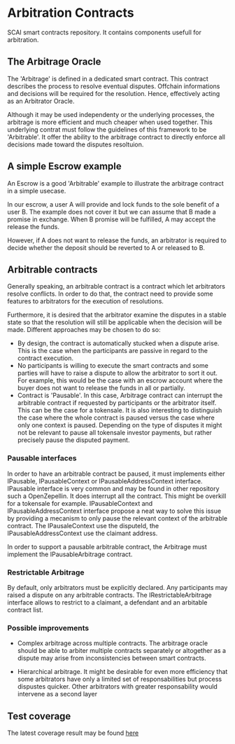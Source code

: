 # Arbitration Contracts

SCAI smart contracts repository.
It contains components usefull for arbitration.

## The Arbitrage Oracle

The 'Arbitrage' is defined in a dedicated smart contract.
This contract describes the process to resolve eventual disputes. Offchain informations and decisions will be required for the resolution. Hence, effectively acting as an Arbitrator Oracle.

Although it may be used independenty or the underlying processes, the arbitrage is more efficient and much cheaper when used together.
This underlying contrat must follow the guidelines of this framework to be 'Arbitrable'.
It offer the ability to the arbitrage contract to directly enforce all decisions made toward the disputes resoltuion.

## A simple Escrow example

An Escrow is a good 'Arbitrable' example to illustrate the arbitrage contract in a simple usecase.
<Example>

In our escrow, a user A will provide and lock funds to the sole benefit of a user B.
The example does not cover it but we can assume that B made a promise in exchange.
When B promise will be fulfilled, A may accept the release the funds.

However, if A does not want to release the funds, an arbitrator is required to decide whether the deposit should be reverted to A or released to B.

## Arbitrable contracts

Generally speaking, an arbitrable contract is a contract which let arbitrators resolve conflicts.
In order to do that, the contract need to provide some features to arbitrators for the execution of resolutions.

Furthermore, it is desired that the arbitrator examine the disputes in a stable state so that the resolution will still be applicable when the decision will be made. Different approaches may be chosen to do so:
- By design, the contract is automatically stucked when a dispute arise. This is the case when the participants are passive in regard to the contract execution. 
- No participants is willing to execute the smart contracts and some parties will have to raise a dispute to allow the arbitrator to sort it out. For example, this would be the case with an escrow account where the buyer does not want to release the funds in all or partially.
- Contract is 'Pausable'. In this case, Arbitrage contract can interrupt the arbitrable contract if requested by participants or the arbitrator itself. This can be the case for a tokensale. It is also interesting to distinguish the case where the whole contract is paused versus the case where only one context is paused. Depending on the type of disputes it might not be relevant to pause all tokensale investor payments, but rather precisely pause the disputed payment.

### Pausable interfaces

In order to have an arbitrable contract be paused, it must implements either IPausable, IPausableContext or IPausableAddressContext interface.
IPausable interface is very common and may be found in other repository such a OpenZepellin. It does interrupt all the contract. This might be overkill for a tokensale for example.
IPausableContext and IPausableAddressContext interface propose a neat way to solve this issue by providing a mecanism to only pause the relevant context of the arbitrable contract. The IPausaleContext use the disputeId, the IPausableAddressContext use the claimant address.

In order to support a pausable arbitrable contract, the Arbitrage must implement the IPausableArbitrage contract.

### Restrictable Arbitrage

By default, only arbitrators must be explicitly declared. Any participants may raised a dispute on any arbitrable contracts.
The IRestrictableArbitrage interface allows to restrict to a claimant, a defendant and an arbitable contract list.

### Possible improvements

- Complex arbitrage across multiple contracts. The arbitrage oracle should be able to arbiter multiple contracts separately or altogether as a dispute may arise from inconsistencies between smart contracts.

- Hierarchical arbitrage. It might be desirable for even more efficiency that some arbitrators have only a limited set of responsabilities but process dispustes quicker. Other arbitrators with greater responsability would intervene as a second layer

## Test coverage

The latest coverage result may be found [here](https://swissarbitration.github.io/arbitration-contracts/coverage/)

